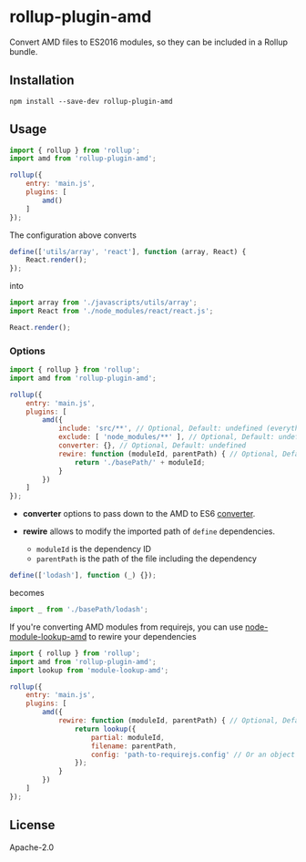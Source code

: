 # rollup-plugin-amd

Convert AMD files to ES2016 modules, so they can be included in a Rollup bundle.

## Installation

`npm install --save-dev rollup-plugin-amd`

## Usage

```js
import { rollup } from 'rollup';
import amd from 'rollup-plugin-amd';

rollup({
    entry: 'main.js',
    plugins: [
        amd()
    ]
});
```

The configuration above converts

```js
define(['utils/array', 'react'], function (array, React) {
    React.render();
});
```

into

```js
import array from './javascripts/utils/array';
import React from './node_modules/react/react.js';

React.render();
```

### Options

```js
import { rollup } from 'rollup';
import amd from 'rollup-plugin-amd';

rollup({
    entry: 'main.js',
    plugins: [
        amd({
            include: 'src/**', // Optional, Default: undefined (everything)
            exclude: [ 'node_modules/**' ], // Optional, Default: undefined (nothing)
            converter: {}, // Optional, Default: undefined
            rewire: function (moduleId, parentPath) { // Optional, Default: false
                return './basePath/' + moduleId;
            }
        })
    ]
});
```

* __converter__ options to pass down to the AMD to ES6 [converter](https://github.com/buxlabs/amd-to-es6).

* __rewire__ allows to modify the imported path of `define` dependencies.
  - `moduleId` is the dependency ID
  - `parentPath` is the path of the file including the dependency

```js
define(['lodash'], function (_) {});
```

becomes

```js
import _ from './basePath/lodash';
```

If you're converting AMD modules from requirejs, you can use [node-module-lookup-amd](https://github.com/dependents/node-module-lookup-amd) to rewire your dependencies

```js
import { rollup } from 'rollup';
import amd from 'rollup-plugin-amd';
import lookup from 'module-lookup-amd';

rollup({
    entry: 'main.js',
    plugins: [
        amd({
            rewire: function (moduleId, parentPath) { // Optional, Default: false
                return lookup({
                    partial: moduleId,
                    filename: parentPath,
                    config: 'path-to-requirejs.config' // Or an object
                });
            }
        })
    ]
});
```

## License

Apache-2.0
